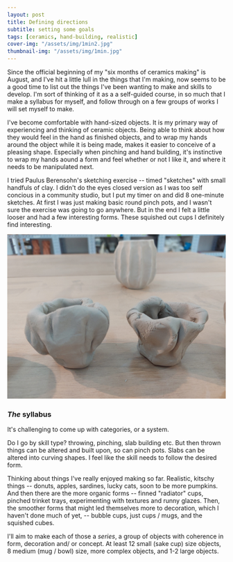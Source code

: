 ```yaml
---
layout: post
title: Defining directions 
subtitle: setting some goals
tags: [ceramics, hand-building, realistic]
cover-img: "/assets/img/1min2.jpg"
thumbnail-img: "/assets/img/1min.jpg"
---
```


Since the official beginning of my "six months of ceramics making" is August, and I've hit a little lull in the things that I'm making, now seems to be a good time to list out the things I've been wanting to make and skills to develop. I'm sort of thinking of it as a a self-guided course, in so much that I make a syllabus for myself, and follow through on a few groups of works I will set myself to make. 

I've become comfortable with hand-sized objects. It is my primary way of experiencing and thinking of ceramic objects. Being able to think about how they would feel in the hand as finished objects, and to wrap my hands around the object while it is being made, makes it easier to conceive of a pleasing shape. Especially when pinching and hand building, it's instinctive to wrap my hands aound a form and feel whether or not I like it, and where it needs to be manipulated next.

I tried Paulus Berensohn's sketching exercise -- timed "sketches" with small handfuls of clay. I didn't do the eyes closed version as I was too self concious in a community studio, but I put my timer on and did 8 one-minute sketches. At first I was just making basic round pinch pots, and I wasn't sure the exercise was going to go anywhere. But in the end I felt a little looser and had a few interesting forms. These squished out cups I definitely find interesting. 

![two roughly pinched small cups in white clay](/assets/img/1min2.jpg)

### *The* syllabus

It's challenging to come up with categories, or a system. 

Do I go by skill type? throwing, pinching, slab building etc. But then thrown things can be altered and built upon, so can pinch pots. Slabs can be altered into curving shapes. I feel like the skill needs to follow the 
desired form. 

Thinking about things I've really enjoyed making so far. Realistic, kitschy things -- donuts, apples, sardines, lucky cats, soon to be more pumpkins. And then there are the more organic forms -- finned "radiator" cups, pinched trinket trays, experimenting with textures and runny glazes. Then, the smoother forms that might led themselves more to decoration, which I haven't done much of yet, -- bubble cups, just cups / mugs, and the squished cubes. 

I'll aim to make each of those a *series*, a group of objects with coherence in form, decoration and/ or concept. At least 12 small (sake cup) size objects, 8 medium (mug / bowl) size, more complex objects, and 1-2 large objects.   




